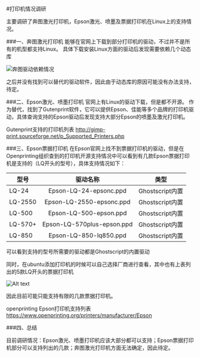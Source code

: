#打印机情况调研

主要调研了奔图激光打印机，Epson激光、喷墨及票据打印机在Linux上的支持情况。                                                                     

###一、奔图激光打印机
能够在官网上下载到部分打印机的驱动，不过并不是所有的机型都支持Linux。
具体下载安装Linux方面的驱动后发现需要依赖几个动态库

![奔图驱动依赖情况](https://github.com/taocr/printer-analysis/blob/master/report/raw/20160506205023.png)


之后并没有找到可以替代的驱动软件，因此由于动态库的原因可能没有办法支持，待定。

###二、Epson激光、喷墨打印机
官网上有Linux的驱动下载，但是都不开源。
作为替代，找到了Gutenprint软件，它可以提供Epson、佳能等多个品牌的打印机驱动，具体查询支持的Epson驱动后发现支持大部分Epson的喷墨及激光打印机。

Gutenprint支持的打印机列表
http://gimp-print.sourceforge.net/p_Supported_Printers.php

###三、Epson票据打印机
在Epson官网上找不到票据打印机的驱动，但是在Openprinting组织查到的打印机开源支持情况中可以看到有几款Epson票据打印机是支持的（LQ开头的型号），具体支持情况如下：

|型号    |驱动名称                    |类型                |
|--------|:--------------------------:|:------------------:|   
|LQ-24   |Epson-LQ-24-epsonc.ppd      |Ghostscript内置     |
|LQ-2550 |Epson-LQ-2550-epsonc.ppd    |Ghostscript内置     |   
|LQ-500  |Epson-LQ-500-epson.ppd      |Ghostscript内置     |   
|LQ-570+ |Epson-LQ-570plus-epson.ppd  |Ghostscript内置     |   
|LQ-850  |Epson-LQ-850-lq850.ppd      |Ghostscript内置     |   
可以看到支持的型号所需要的驱动都是Ghostscript的内置驱动

同时，在ubuntu添加打印机的时候可以自己选择厂商进行查看，其中也有上表列出的5款LQ开头的票据打印机

![Alt text](https://github.com/taocr/printer-analysis/blob/master/report/raw/20160506221123.png)

因此目前可能只能支持有限的几款票据打印机。

openprinting Epson打印机支持列表
https://www.openprinting.org/printers/manufacturer/Epson

###四、总结

目前调研情况：Epson激光、喷墨打印机应该大部分都可以支持；Epson票据打印机部分可以支持列出的几款；奔图激光打印机方面无法确定，因此待定。
